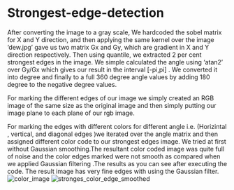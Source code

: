 # Strongest-edge-detection

After converting the image to a gray scale, We hardcoded the sobel matrix for X and Y direction, and
then applying the same kernel over the image ‘dew.jpg’ gave us two matrix Gx and Gy, which are
gradient in X and Y direction respectively. Then using quantile, we extracted 2 per cent strongest edges
in the image. We simple calculated the angle using ‘atan2’ over Gy/Gx which gives our result in the
interval [-pi,pi] . We converted it into degree and finally to a full 360 degree angle values by adding 180
degree to the negative degree values.


For marking the different edges of our image we simply created an RGB image of the same size as the
original image and then simply putting our image plane to each plane of our rgb image.

For marking the edges with different colors for different angle i.e. (Horizintal , vertical, and diagonal
edges )we iterated over the angle matrix and then assigned different color code to our strongest edges
image.
We tried at first without Gaussian smoothing.The resultant color coded image was quite full of noise and
the color edges marked were not smooth as compared when we applied Gaussian filtering .The results
as you can see after executing the code. The result image has very fine edges with using the Gaussian
filter.
![color_image](https://user-images.githubusercontent.com/23450113/50497144-84daff80-0a35-11e9-896c-cb61d93ba52a.jpg)
![stronges_color_edge_smoothed](https://user-images.githubusercontent.com/23450113/50497148-873d5980-0a35-11e9-9239-3ad18ed66610.jpg)
